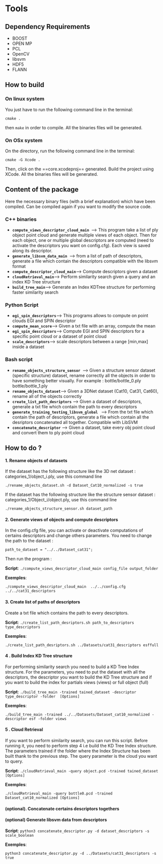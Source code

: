 # Tools


## Dependency Requirements

* BOOST
* OPEN MP
* PCL
* OpenCV
* libsvm
* HDF5
* FLANN

## How to build

### On linux system

You just have to run the following command line in the terminal:`cmake .`

then `make` in order to compile. All the binaries files will be generated.

### On OSx system

On the directory, run the following command line in the terminal:`cmake -G Xcode .`

Then, click on the ==core.xcodeproj== generated. Build the project using XCode.
All the binaries files will be generated.


## Content of the package

Here the necessary binary files (with a brief explanation) which have been compiled. Can be compiled again if you want to modify the source code.

### C++ binaries 
* **`compute_views_descriptor_cloud_main `**—> This program take a list of ply object point cloud and generate multiple views of each object. Then for each object, one or multiple global descriptors are computed (need to activate the descriptors you want on config.cfg). Each view is saved along its descriptor.
* **`generate_libsvm_data_main `**—> from a list of path of descriptors, generate a file which contain the descriptors compatible with the libsvm format
* **`compute_descriptor_cloud_main`**—> Compute descriptors given a dataset
* **`cloudRetrieval_main`**—> Perform similarity search given a query and an index KD Tree structure
* **`build_tree_main`**—>  Generate an Index KDTree structure for performing faster similarity search

### Python Script
* **`egi_spin_descriptors`**—> This programs allows to compute on point clouds EGI and SPIN descriptor
* **`compute_mean_score`**—> Given a txt file with an array, compute the mean
* **`egi_spin_descriptors`**—> Compute EGI and SPIN descriptors for a specific point cloud or a dataset of point cloud
* **`scale_descriptors`**—> scale descriptors between a range [min,max] inside a dataset

### Bash script

* **`rename_objects_structure_sensor `**—> Given a structure sensor dataset (specific structure) dataset, rename correctly all the objects in order to have something better visually. For example : bottle/bottle_0.ply bottle/bottle_1.ply
* **`rename_objects_dataset`**—> Given a 3DNet dataset (Cat10, Cat31, Cat60), rename all of the objects correctly
* **`create_list_path_desriptors`** --> Given a dataset of descriptors, generate a txt file which contain the path to every descriptors
* **`generate_training_testing_libsvm_global `** --> From the txt file which contain the path of descriptors, generate a file which contain all the desriptors concatenated all together. Compatible with LibSVM
* **`concatenate_descriptor`** --> Given a dataset, take every obj point cloud and convert them to ply point cloud## How to do ?

#### 1. Rename objects of datasets

If the dataset has the following structure like the 3D net dataset : categories_1/object\_i.ply, use this command line

	./rename_objects_dataset.sh -d Dataset_Cat10_normalized -s true 
	
If the dataset has the following structure like the structure sensor dataset : categories\_1/Object\_i/object.ply, use this command line

	./rename_objects_structure_sensor.sh dataset_path 
	
#### 2. Generate views of objects and compute descriptors

In the config.cfg file, you can activate or deactivate computations of certains descriptors and change others parameters.
You need to change the path to the dataset :  
	
	path_to_dataset = "../../Dataset_cat31";
	
Then run the program : 

**Script**: `./compute_views_descriptor_cloud_main config_file output_folder`

**Exemples**:

	./compute_views_descriptor_cloud_main  ../../config.cfg ../../cat31_descriptors

#### 3. Create list of paths of descriptors

Create a txt file which contains the path to every descriptors.

**Script**: `./create_list_path_desriptors.sh path_to_descriptors type_descriptors `

**Exemples**:

	./create_list_path_desriptors.sh ../Datasets/cat31_descriptors esffull 


#### 4 . Build Index KD Tree structure	
For performing similarity search you need to build a KD Tree Index structure. 
For the parameters, you need to put the dataset with all the descriptors, the descriptor you want to build the KD Tree structure and if you want to build the index for partials views (views) or full object (full)

**Script**: 
`./build_tree_main -trained tained_dataset -descriptor type_descriptor -folder  [Options]`

**Exemples**:

	./build_tree_main -trained ../../Datasets/Dataset_cat10_normalized -descriptor esf -folder views

#### 5 . Cloud Retrieval

If you want to perform similarity search, you can run this script. Before running it, you need to perform step 4 i.e build the KD Tree Index structure.
The parameters trained if the folder where the Index Structure has been built thank to the previous step.
The query parameter is the cloud you want to query.

**Script**: 
`./cloudRetrieval_main -query object.pcd -trained tained_dataset [Options]`

**Exemples**:

	./cloudRetrieval_main -query bottle0.pcd -trained Dataset_cat10_normalized [Options]

#### (optional). Concatenate certains descriptors togethers
	
#### (optional) Generate libsvm data from descriptors

**Script**: `python3 concatenate_descriptor.py -d dataset_descriptors -s scale_boolean`

**Exemples**:

	python3 concatenate_descriptor.py -d ../Datasets/cat31_descriptors -s true


